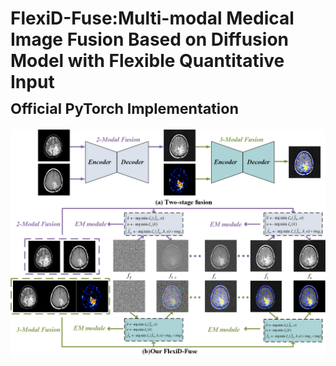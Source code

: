 # FlexiD-Fuse:Multi-modal Medical Image Fusion Based on Diffusion Model with Flexible Quantitative Input<br><sub>Official PyTorch Implementation</sub>

![Framework](assert/Fig1.png)


